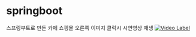 # springboot
스프링부트로 만든 카페 쇼핑몰
오른쪽 이미지 클릭시 시연영상 재생
[![Video Label](http://img.youtube.com/vi/T5u7gTr8MGk/0.jpg)](https://youtu.be/T5u7gTr8MGk)
